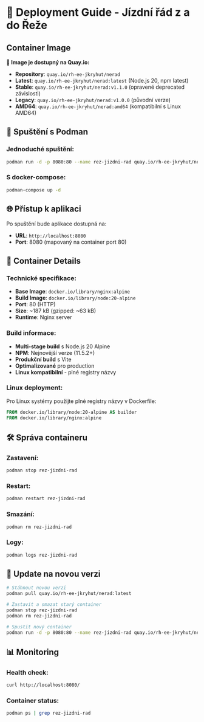 # 🐳 Deployment Guide - Jízdní řád z a do Řeže

## Container Image

**🎯 Image je dostupný na Quay.io:**
- **Repository**: `quay.io/rh-ee-jkryhut/nerad`
- **Latest**: `quay.io/rh-ee-jkryhut/nerad:latest` (Node.js 20, npm latest)
- **Stable**: `quay.io/rh-ee-jkryhut/nerad:v1.1.0` (opravené deprecated závislosti)
- **Legacy**: `quay.io/rh-ee-jkryhut/nerad:v1.0.0` (původní verze)
- **AMD64**: `quay.io/rh-ee-jkryhut/nerad:amd64` (kompatibilní s Linux AMD64)

## 🚀 Spuštění s Podman

### Jednoduché spuštění:
```bash
podman run -d -p 8080:80 --name rez-jizdni-rad quay.io/rh-ee-jkryhut/nerad:latest
```

### S docker-compose:
```bash
podman-compose up -d
```

## 🌐 Přístup k aplikaci

Po spuštění bude aplikace dostupná na:
- **URL**: `http://localhost:8080`
- **Port**: 8080 (mapovaný na container port 80)

## 🔧 Container Details

### Technické specifikace:
- **Base Image**: `docker.io/library/nginx:alpine`
- **Build Image**: `docker.io/library/node:20-alpine`
- **Port**: 80 (HTTP)
- **Size**: ~187 kB (gzipped: ~63 kB)
- **Runtime**: Nginx server

### Build informace:
- **Multi-stage build** s Node.js 20 Alpine
- **NPM**: Nejnovější verze (11.5.2+)
- **Produkční build** s Vite
- **Optimalizované** pro production
- **Linux kompatibilní** - plné registry názvy

### Linux deployment:
Pro Linux systémy použijte plné registry názvy v Dockerfile:
```dockerfile
FROM docker.io/library/node:20-alpine AS builder
FROM docker.io/library/nginx:alpine
```

## 🛠️ Správa containeru

### Zastavení:
```bash
podman stop rez-jizdni-rad
```

### Restart:
```bash
podman restart rez-jizdni-rad
```

### Smazání:
```bash
podman rm rez-jizdni-rad
```

### Logy:
```bash
podman logs rez-jizdni-rad
```

## 🔄 Update na novou verzi

```bash
# Stáhnout novou verzi
podman pull quay.io/rh-ee-jkryhut/nerad:latest

# Zastavit a smazat starý container
podman stop rez-jizdni-rad
podman rm rez-jizdni-rad

# Spustit nový container
podman run -d -p 8080:80 --name rez-jizdni-rad quay.io/rh-ee-jkryhut/nerad:latest
```

## 📊 Monitoring

### Health check:
```bash
curl http://localhost:8080/
```

### Container status:
```bash
podman ps | grep rez-jizdni-rad
```
